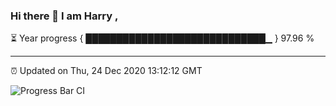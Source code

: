 ### Hi there 👋 I am Harry , 

⏳ Year progress { █████████████████████████████▁ } 97.96 %

---

⏰ Updated on Thu, 24 Dec 2020 13:12:12 GMT

![Progress Bar CI](https://github.com/duykhang68/duykhang68/workflows/Progress%20Bar%20CI/badge.svg)
